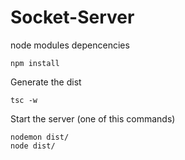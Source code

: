 # Socket-Server

node modules depencencies

```
npm install

```

Generate the dist

```
tsc -w

```

Start the server (one of this commands)

```
nodemon dist/
node dist/

```
